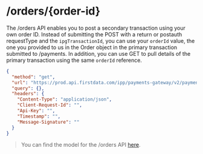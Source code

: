 # /orders/{order-id}

The /orders API enables you to post a secondary transaction using your own order ID. Instead of submitting the POST with a return or postauth requestType and the `ipgTransactionId`, you can use your `orderId` value, the one you provided to us in the Order object in the primary transaction submitted to /payments. In addition, you can use GET to pull details of the primary transaction using the same `orderId` reference.

```json http
{
  "method": "get",
  "url": "https://prod.api.firstdata.com/ipp/payments-gateway/v2/payments/IPG001001001",
  "query": {},
  "headers": {
    "Content-Type": "application/json",
    "Client-Request-Id": "",
    "Api-Key": "",
    "Timestamp": "",
    "Message-Signature": ""
  }
}
```
<!-- theme: success -->

> You can find the model for the /orders API [here](https://docs.fiserv.com/docs/payments/reference/Payments.v1.yaml/paths/~1orders~1%7Border-id%7D/post).